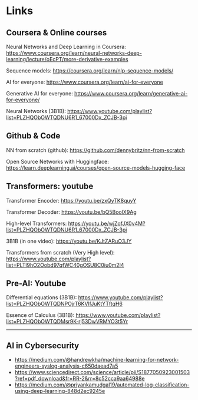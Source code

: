 # Links

## Coursera & Online courses

Neural Networks and Deep Learning in Coursera: https://www.coursera.org/learn/neural-networks-deep-learning/lecture/oEcPT/more-derivative-examples

Sequence models: https://coursera.org/learn/nlp-sequence-models/

AI for everyone: https://www.coursera.org/learn/ai-for-everyone

Generative AI for everyone: https://www.coursera.org/learn/generative-ai-for-everyone/

Neural Networks (3B1B): https://www.youtube.com/playlist?list=PLZHQObOWTQDNU6R1_67000Dx_ZCJB-3pi

## Github & Code

NN from scratch (github): https://github.com/dennybritz/nn-from-scratch

Open Source Networks with Huggingface: https://learn.deeplearning.ai/courses/open-source-models-hugging-face

## Transformers: youtube

Transformer Encoder: https://youtu.be/zxQyTK8quyY

Transformer Decoder: https://youtu.be/bQ5BoolX9Ag

High-level Transformers: https://youtu.be/wjZofJX0v4M?list=PLZHQObOWTQDNU6R1_67000Dx_ZCJB-3pi

3B1B (in one video): https://youtu.be/KJtZARuO3JY

Transformers from scratch (Very High level): https://www.youtube.com/playlist?list=PLTl9hO2Oobd97qfWC40gOSU8C0iu0m2l4

## Pre-AI: Youtube

Differential equations (3B1B): https://www.youtube.com/playlist?list=PLZHQObOWTQDNPOjrT6KVlfJuKtYTftqH6

Essence of Calculus (3B1B): https://www.youtube.com/playlist?list=PLZHQObOWTQDMsr9K-rj53DwVRMYO3t5Yr

---

## AI in Cybersecurity

- https://medium.com/@handrewkha/machine-learning-for-network-engineers-syslog-analysis-c650daead7a5
- https://www.sciencedirect.com/science/article/pii/S1877050923001503?ref=pdf_download&fr=RR-2&rr=8c52cca9aa64988e
- https://medium.com/@priyankamudgal19/automated-log-classification-using-deep-learning-848d2ec9245e